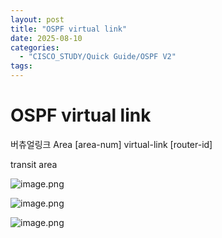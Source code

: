 ```yaml
---
layout: post
title: "OSPF virtual link"
date: 2025-08-10
categories:
  - "CISCO_STUDY/Quick Guide/OSPF V2"
tags:
---
```



# OSPF virtual link

버츄얼링크
Area [area-num] virtual-link [router-id]

transit area

![image.png](OSPF%20virtual%20link%20234f2235217380689dd9d7f9e01afbd1/image.png)

![image.png](OSPF%20virtual%20link%20234f2235217380689dd9d7f9e01afbd1/image%201.png)

![image.png](OSPF%20virtual%20link%20234f2235217380689dd9d7f9e01afbd1/image%202.png)